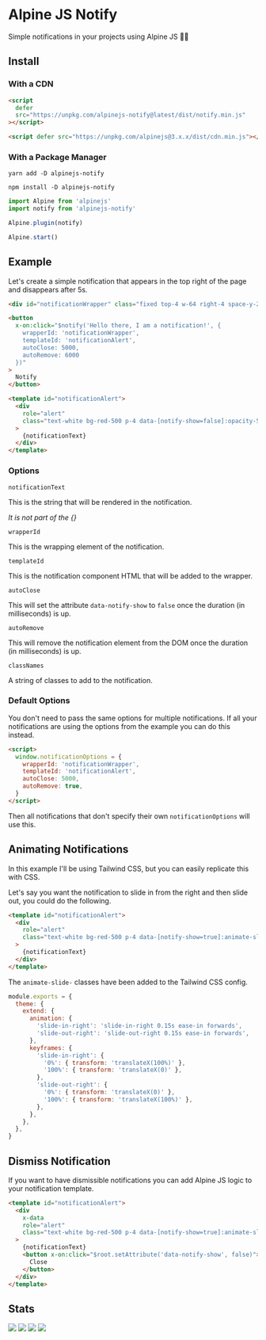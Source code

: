 # Alpine JS Notify

Simple notifications in your projects using Alpine JS 🙋‍♀️

## Install

### With a CDN

```html
<script
  defer
  src="https://unpkg.com/alpinejs-notify@latest/dist/notify.min.js"
></script>

<script defer src="https://unpkg.com/alpinejs@3.x.x/dist/cdn.min.js"></script>
```

### With a Package Manager

```shell
yarn add -D alpinejs-notify

npm install -D alpinejs-notify
```

```js
import Alpine from 'alpinejs'
import notify from 'alpinejs-notify'

Alpine.plugin(notify)

Alpine.start()
```

## Example

Let's create a simple notification that appears in the top right of the page and
disappears after 5s.

```html
<div id="notificationWrapper" class="fixed top-4 w-64 right-4 space-y-2"></div>

<button
  x-on:click="$notify('Hello there, I am a notification!', {
    wrapperId: 'notificationWrapper',
    templateId: 'notificationAlert',
    autoClose: 5000,
    autoRemove: 6000
  })"
>
  Notify
</button>

<template id="notificationAlert">
  <div
    role="alert"
    class="text-white bg-red-500 p-4 data-[notify-show=false]:opacity-50"
  >
    {notificationText}
  </div>
</template>
```

### Options

`notificationText`

This is the string that will be rendered in the notification.

_It is not part of the {}_

`wrapperId`

This is the wrapping element of the notification.

`templateId`

This is the notification component HTML that will be added to the wrapper.

`autoClose`

This will set the attribute `data-notify-show` to `false` once the duration (in
milliseconds) is up.

`autoRemove`

This will remove the notification element from the DOM once the duration (in
milliseconds) is up.

`classNames`

A string of classes to add to the notification.

### Default Options

You don't need to pass the same options for multiple notifications. If all your
notifications are using the options from the example you can do this instead.

```html
<script>
  window.notificationOptions = {
    wrapperId: 'notificationWrapper',
    templateId: 'notificationAlert',
    autoClose: 5000,
    autoRemove: true,
  }
</script>
```

Then all notifications that don't specify their own `notificationOptions` will
use this.

## Animating Notifications

In this example I'll be using Tailwind CSS, but you can easily replicate this
with CSS.

Let's say you want the notification to slide in from the right and then slide
out, you could do the following.

```html
<template id="notificationAlert">
  <div
    role="alert"
    class="text-white bg-red-500 p-4 data-[notify-show=true]:animate-slide-in-right data-[notify-show=false]:animate-slide-out-right"
  >
    {notificationText}
  </div>
</template>
```

The `animate-slide-` classes have been added to the Tailwind CSS config.

```js
module.exports = {
  theme: {
    extend: {
      animation: {
        'slide-in-right': 'slide-in-right 0.15s ease-in forwards',
        'slide-out-right': 'slide-out-right 0.15s ease-in forwards',
      },
      keyframes: {
        'slide-in-right': {
          '0%': { transform: 'translateX(100%)' },
          '100%': { transform: 'translateX(0)' },
        },
        'slide-out-right': {
          '0%': { transform: 'translateX(0)' },
          '100%': { transform: 'translateX(100%)' },
        },
      },
    },
  },
}
```

## Dismiss Notification

If you want to have dismissible notifications you can add Alpine JS logic to
your notification template.

```html
<template id="notificationAlert">
  <div
    x-data
    role="alert"
    class="text-white bg-red-500 p-4 data-[notify-show=true]:animate-slide-in-right data-[notify-show=false]:animate-slide-out-right"
  >
    {notificationText}
    <button x-on:click="$root.setAttribute('data-notify-show', false)">
      Close
    </button>
  </div>
</template>
```

## Stats

![](https://img.shields.io/bundlephobia/min/alpinejs-notify)
![](https://img.shields.io/npm/v/alpinejs-notify)
![](https://img.shields.io/npm/dt/alpinejs-notify)
![](https://img.shields.io/github/license/markmead/alpinejs-notify)
